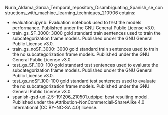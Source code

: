 Nuria_Aldama_García_Temporal_repository_Disambiguating_Spanish_se_constructions_with_machine_learning_techniques_210906 cotains:
* evaluation.ipynb: Evaluation notebook used to test the models performance. Published under the GNU General Public License v3.0.
* train_gs_SF_3000: 3000 gold standard train sentences used to train the subcategorization frame models. Published under the GNU General Public License v3.0.
* train_gs_noSF_3000: 3000 gold standard train sentences used to train the no subcategorization frame models. Published under the GNU General Public License v3.0.
* test_gs_SF_100: 100 gold standard test sentences used to evaluate the subcategorization frame models. Published under the GNU General Public License v3.0.
* test_gs_noSF_100: 100 gold standard test sentences used to evaluate the no subcategorization frame models. Published under the GNU General Public License v3.0.
* spanish-gsd-ud-2.5-191206_210501.udpipe: best resulting model. Published under the Attribution-NonCommercial-ShareAlike 4.0 International (CC BY-NC-SA 4.0) license.

